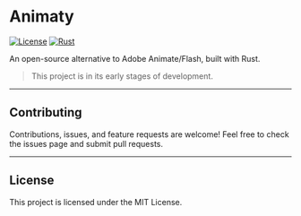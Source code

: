 # Animaty

[![License](https://img.shields.io/badge/license-MIT-blue)](LICENSE)
[![Rust](https://img.shields.io/badge/language-Rust-orange)](https://www.rust-lang.org/)

An open-source alternative to Adobe Animate/Flash, built with Rust.

> This project is in its early stages of development.

---

## Contributing

Contributions, issues, and feature requests are welcome! Feel free to check the issues page and submit pull requests.

---

## License

This project is licensed under the MIT License.
